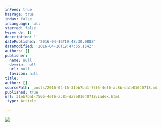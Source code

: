 ```yaml
---
inFeed: true
hasPage: true
inNav: false
inLanguage: null
starred: false
keywords: []
description: ''
datePublished: '2016-04-16T19:48:30.088Z'
dateModified: '2016-04-16T19:47:55.154Z'
authors: []
publisher:
  name: null
  domain: null
  url: null
  favicon: null
title: ''
author: []
sourcePath: _posts/2016-04-16-31eb7ba1-7566-4ef6-ac8b-da7e81640718.md
published: true
url: 31eb7ba1-7566-4ef6-ac8b-da7e81640718/index.html
_type: Article

---
```

![](https://the-grid-user-content.s3-us-west-2.amazonaws.com/c199678b-d1c0-40a8-b732-013ce2351edf.jpg)